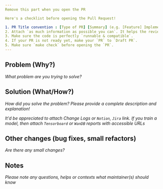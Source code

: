 ```yaml
---
Remove this part when you open the PR

Here's a checklist before opening the Pull Request!

1. PR Title convention : [Type of PR] [Summary] (e.g. [Feature] Implement AdamP optimizer)
2. Attach `as much information as possible you can`. It helps the reviewers a lot :)
3. Make sure the code is perfectly `runnable & compatible`.
4. If your PR is not ready yet, make your `PR` to `Draft PR`.
5. Make sure `make check` before opening the `PR`.
---
```


## Problem (Why?)

_What problem are you trying to solve?_

## Solution (What/How?)

_How did you solve the problem? Please provide a complete description and explanation!_

_It'd be appreciated to attach Change Logs or `Notion`, `Jira` link. If you train a model, then attach `Tensorboard` or `WanDB` reports with accessible URLs_

## Other changes (bug fixes, small refactors)

_Are there any small changes?_

## Notes

_Please note any questions, helps or contexts what maintainer(s) should know_
